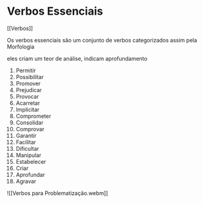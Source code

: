 # Verbos Essenciais
[[Verbos]]

Os verbos essenciais são um conjunto de verbos categorizados assim pela Morfologia

eles criam um teor de análise, indicam aprofundamento

1. Permitir
2. Possibilitar
3. Promover
4. Prejudicar
5. Provocar
6. Acarretar
7. Implicitar
8. Comprometer
9. Consolidar
10. Comprovar
11. Garantir
12. Facilitar
13. Dificultar
14. Manipular
15. Estabelecer
16. Criar
17. Aprofundar
18. Agravar

![[Verbos para Problematização.webm]]

